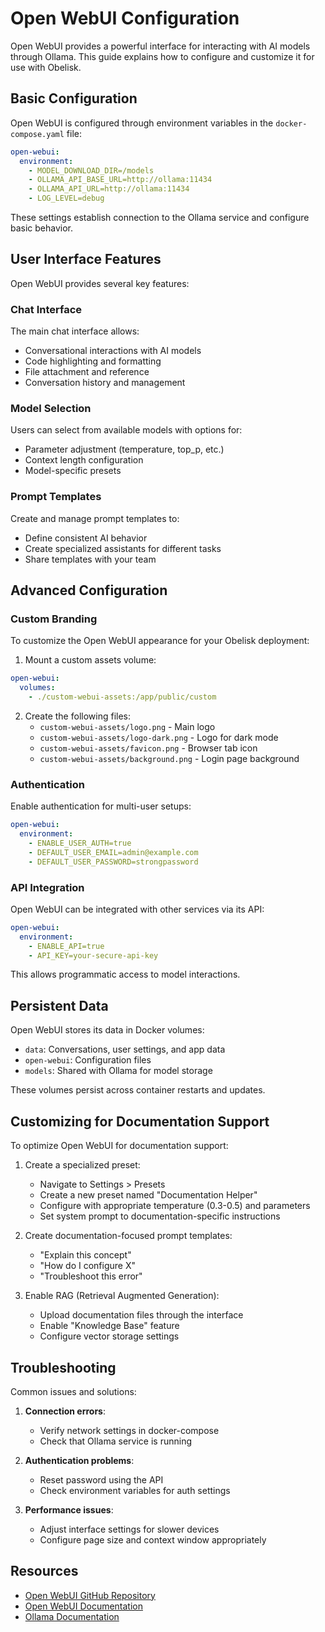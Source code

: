 # Open WebUI Configuration

Open WebUI provides a powerful interface for interacting with AI models through Ollama. This guide explains how to configure and customize it for use with Obelisk.

## Basic Configuration

Open WebUI is configured through environment variables in the `docker-compose.yaml` file:

```yaml
open-webui:
  environment:
    - MODEL_DOWNLOAD_DIR=/models
    - OLLAMA_API_BASE_URL=http://ollama:11434
    - OLLAMA_API_URL=http://ollama:11434
    - LOG_LEVEL=debug
```

These settings establish connection to the Ollama service and configure basic behavior.

## User Interface Features

Open WebUI provides several key features:

### Chat Interface

The main chat interface allows:

- Conversational interactions with AI models
- Code highlighting and formatting
- File attachment and reference
- Conversation history and management

### Model Selection

Users can select from available models with options for:

- Parameter adjustment (temperature, top_p, etc.)
- Context length configuration
- Model-specific presets

### Prompt Templates

Create and manage prompt templates to:

- Define consistent AI behavior
- Create specialized assistants for different tasks
- Share templates with your team

## Advanced Configuration

### Custom Branding

To customize the Open WebUI appearance for your Obelisk deployment:

1. Mount a custom assets volume:

```yaml
open-webui:
  volumes:
    - ./custom-webui-assets:/app/public/custom
```

2. Create the following files:
   - `custom-webui-assets/logo.png` - Main logo
   - `custom-webui-assets/logo-dark.png` - Logo for dark mode
   - `custom-webui-assets/favicon.png` - Browser tab icon
   - `custom-webui-assets/background.png` - Login page background

### Authentication

Enable authentication for multi-user setups:

```yaml
open-webui:
  environment:
    - ENABLE_USER_AUTH=true
    - DEFAULT_USER_EMAIL=admin@example.com
    - DEFAULT_USER_PASSWORD=strongpassword
```

### API Integration

Open WebUI can be integrated with other services via its API:

```yaml
open-webui:
  environment:
    - ENABLE_API=true
    - API_KEY=your-secure-api-key
```

This allows programmatic access to model interactions.

## Persistent Data

Open WebUI stores its data in Docker volumes:

- `data`: Conversations, user settings, and app data
- `open-webui`: Configuration files
- `models`: Shared with Ollama for model storage

These volumes persist across container restarts and updates.

## Customizing for Documentation Support

To optimize Open WebUI for documentation support:

1. Create a specialized preset:
   - Navigate to Settings > Presets
   - Create a new preset named "Documentation Helper"
   - Configure with appropriate temperature (0.3-0.5) and parameters
   - Set system prompt to documentation-specific instructions

2. Create documentation-focused prompt templates:
   - "Explain this concept"
   - "How do I configure X"
   - "Troubleshoot this error"

3. Enable RAG (Retrieval Augmented Generation):
   - Upload documentation files through the interface
   - Enable "Knowledge Base" feature
   - Configure vector storage settings

## Troubleshooting

Common issues and solutions:

1. **Connection errors**:
   - Verify network settings in docker-compose
   - Check that Ollama service is running

2. **Authentication problems**:
   - Reset password using the API
   - Check environment variables for auth settings

3. **Performance issues**:
   - Adjust interface settings for slower devices
   - Configure page size and context window appropriately

## Resources

- [Open WebUI GitHub Repository](https://github.com/open-webui/open-webui)
- [Open WebUI Documentation](https://docs.openwebui.com/)
- [Ollama Documentation](https://github.com/ollama/ollama)